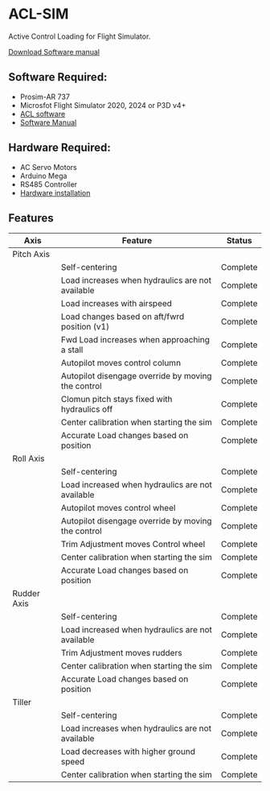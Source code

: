 # ACL-SIM
 Active Control Loading for Flight Simulator.

[Download Software manual](https://docs.google.com/document/d/1KazFxLndUraUICVV142zfowjpmU_UAafAoSC2X-yo0w/edit?usp=sharing)

## Software Required:
- Prosim-AR 737
- Microsfot Flight Simulator 2020, 2024 or P3D v4+
- [ACL software](https://github.com/vitaltechsol/ACL-SIM/releases)
- [Software Manual](https://docs.google.com/document/d/1KazFxLndUraUICVV142zfowjpmU_UAafAoSC2X-yo0w/edit?usp=sharing)

## Hardware Required:
- AC Servo Motors
- Arduino Mega
- RS485 Controller
- [Hardware installation](https://docs.google.com/document/d/1BwuNVnbSR_nCwNKXKo0L1YqKoHi7jEu5gOJ-OT1txDU/edit?tab=t.0)


## Features 
 
| Axis        | Feature                                           | Status   |
| ----------- | ------------------------------------------------- | -------- |
| Pitch Axis  |                                                   |          |
|             | Self-centering                                    | Complete |
|             | Load increases when hydraulics are not available  | Complete |
|             | Load increases with airspeed                      | Complete |
|             | Load changes based on aft/fwrd position (v1)      | Complete |
|             | Fwd Load increases when approaching a stall       | Complete |
|             | Autopilot moves control column                    | Complete |
|             | Autopilot disengage override by moving the control| Complete |
|             | Clomun pitch stays fixed with hydraulics off      | Complete |
|             | Center calibration when starting the sim          | Complete |
|             | Accurate Load changes based on position           | Complete |
| Roll Axis   |                                                   |          |
|             | Self-centering                                    | Complete |
|             | Load increased when hydraulics are not available  | Complete |
|             | Autopilot moves control wheel                     | Complete |
|             | Autopilot disengage override by moving the control| Complete |
|             | Trim Adjustment moves Control wheel               | Complete |
|             | Center calibration when starting the sim          | Complete |
|             | Accurate Load changes based on position           | Complete |
| Rudder Axis |                                                   |          |
|             | Self-centering                                    | Complete |
|             | Load increased when hydraulics are not available  | Complete |
|             | Trim Adjustment moves rudders                     | Complete |
|             | Center calibration when starting the sim          | Complete |
|             | Accurate Load changes based on position           | Complete |
| Tiller      |                                                   |          |
|             | Self-centering                                    | Complete |
|             | Load increases when hydraulics are not available  | Complete |
|             | Load decreases with higher ground speed           | Complete |
|             | Center calibration when starting the sim          | Complete |
